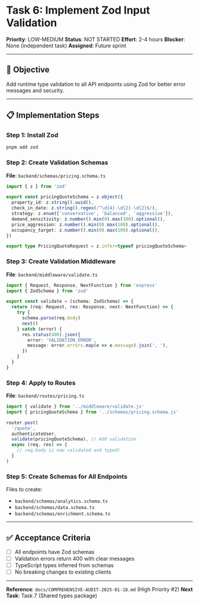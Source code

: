 # Task 6: Implement Zod Input Validation

**Priority**: LOW-MEDIUM
**Status**: NOT STARTED
**Effort**: 2-4 hours
**Blocker**: None (independent task)
**Assigned**: Future sprint

---

## 🎯 Objective

Add runtime type validation to all API endpoints using Zod for better error messages and security.

---

## 📋 Implementation Steps

### Step 1: Install Zod

```bash
pnpm add zod
```

### Step 2: Create Validation Schemas

**File**: `backend/schemas/pricing.schema.ts`

```typescript
import { z } from 'zod'

export const pricingQuoteSchema = z.object({
  property_id: z.string().uuid(),
  check_in_date: z.string().regex(/^\d{4}-\d{2}-\d{2}$/),
  strategy: z.enum(['conservative', 'balanced', 'aggressive']),
  demand_sensitivity: z.number().min(0).max(100).optional(),
  price_aggression: z.number().min(0).max(100).optional(),
  occupancy_target: z.number().min(0).max(100).optional(),
})

export type PricingQuoteRequest = z.infer<typeof pricingQuoteSchema>
```

### Step 3: Create Validation Middleware

**File**: `backend/middleware/validate.ts`

```typescript
import { Request, Response, NextFunction } from 'express'
import { ZodSchema } from 'zod'

export const validate = (schema: ZodSchema) => {
  return (req: Request, res: Response, next: NextFunction) => {
    try {
      schema.parse(req.body)
      next()
    } catch (error) {
      res.status(400).json({
        error: 'VALIDATION_ERROR',
        message: error.errors.map(e => e.message).join(', '),
      })
    }
  }
}
```

### Step 4: Apply to Routes

**File**: `backend/routes/pricing.ts`

```typescript
import { validate } from '../middleware/validate.js'
import { pricingQuoteSchema } from '../schemas/pricing.schema.js'

router.post(
  '/quote',
  authenticateUser,
  validate(pricingQuoteSchema), // Add validation
  async (req, res) => {
    // req.body is now validated and typed!
  }
)
```

### Step 5: Create Schemas for All Endpoints

Files to create:

- `backend/schemas/analytics.schema.ts`
- `backend/schemas/data.schema.ts`
- `backend/schemas/enrichment.schema.ts`

---

## ✅ Acceptance Criteria

- [ ] All endpoints have Zod schemas
- [ ] Validation errors return 400 with clear messages
- [ ] TypeScript types inferred from schemas
- [ ] No breaking changes to existing clients

---

**Reference**: `docs/COMPREHENSIVE-AUDIT-2025-01-18.md` (High Priority #2)
**Next Task**: Task 7 (Shared types package)
